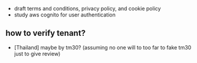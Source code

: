 - draft terms and conditions, privacy policy, and cookie policy
- study aws cognito for user authentication

## how to verify tenant?

- [Thailand] maybe by tm30? (assuming no one will to too far to fake tm30 just to give review)
